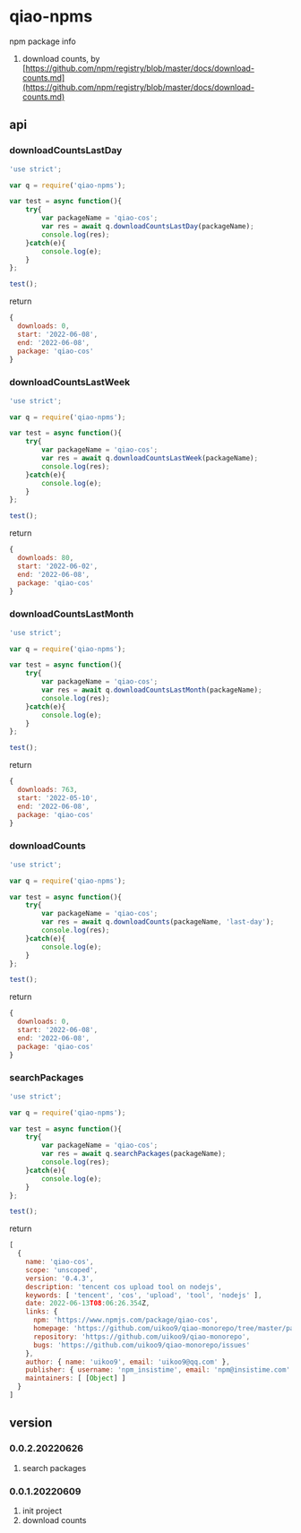 # qiao-npms
npm package info

1. download counts, by [https://github.com/npm/registry/blob/master/docs/download-counts.md](https://github.com/npm/registry/blob/master/docs/download-counts.md)

## api
### downloadCountsLastDay
```javascript
'use strict';

var q = require('qiao-npms');

var test = async function(){
    try{
        var packageName = 'qiao-cos';
        var res = await q.downloadCountsLastDay(packageName);
        console.log(res);
    }catch(e){
        console.log(e);
    }
};

test();
```

return
```javascript
{
  downloads: 0,
  start: '2022-06-08',
  end: '2022-06-08',
  package: 'qiao-cos'
}
```

### downloadCountsLastWeek
```javascript
'use strict';

var q = require('qiao-npms');

var test = async function(){
    try{
        var packageName = 'qiao-cos';
        var res = await q.downloadCountsLastWeek(packageName);
        console.log(res);
    }catch(e){
        console.log(e);
    }
};

test();
```

return
```javascript
{
  downloads: 80,
  start: '2022-06-02',
  end: '2022-06-08',
  package: 'qiao-cos'
}
```

### downloadCountsLastMonth
```javascript
'use strict';

var q = require('qiao-npms');

var test = async function(){
    try{
        var packageName = 'qiao-cos';
        var res = await q.downloadCountsLastMonth(packageName);
        console.log(res);
    }catch(e){
        console.log(e);
    }
};

test();
```

return
```javascript
{
  downloads: 763,
  start: '2022-05-10',
  end: '2022-06-08',
  package: 'qiao-cos'
}
```

### downloadCounts
```javascript
'use strict';

var q = require('qiao-npms');

var test = async function(){
    try{
        var packageName = 'qiao-cos';
        var res = await q.downloadCounts(packageName, 'last-day');
        console.log(res);
    }catch(e){
        console.log(e);
    }
};

test();
```

return
```javascript
{
  downloads: 0,
  start: '2022-06-08',
  end: '2022-06-08',
  package: 'qiao-cos'
}
```

### searchPackages
```javascript
'use strict';

var q = require('qiao-npms');

var test = async function(){
    try{
        var packageName = 'qiao-cos';
        var res = await q.searchPackages(packageName);
        console.log(res);
    }catch(e){
        console.log(e);
    }
};

test();
```

return
```javascript
[
  {
    name: 'qiao-cos',
    scope: 'unscoped',
    version: '0.4.3',
    description: 'tencent cos upload tool on nodejs',
    keywords: [ 'tencent', 'cos', 'upload', 'tool', 'nodejs' ],
    date: 2022-06-13T08:06:26.354Z,
    links: {
      npm: 'https://www.npmjs.com/package/qiao-cos',
      homepage: 'https://github.com/uikoo9/qiao-monorepo/tree/master/packages/qiao-cos#readme',
      repository: 'https://github.com/uikoo9/qiao-monorepo',
      bugs: 'https://github.com/uikoo9/qiao-monorepo/issues'
    },
    author: { name: 'uikoo9', email: 'uikoo9@qq.com' },
    publisher: { username: 'npm_insistime', email: 'npm@insistime.com' },
    maintainers: [ [Object] ]
  }
]
```

## version
### 0.0.2.20220626
1. search packages

### 0.0.1.20220609
1. init project
2. download counts